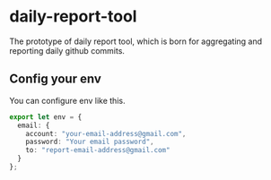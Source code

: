 # daily-report-tool

The prototype of daily report tool, which is born for aggregating and reporting daily github commits.

## Config your env

You can configure env like this.

```ts
export let env = {
  email: {
    account: "your-email-address@gmail.com",
    password: "Your email password",
    to: "report-email-address@gmail.com"
  }
};
```
